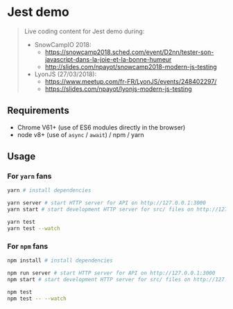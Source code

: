 # Jest demo

> Live coding content for Jest demo during:
> - SnowCampIO 2018:
>   - https://snowcamp2018.sched.com/event/D2nn/tester-son-javascript-dans-la-joie-et-la-bonne-humeur
>   - http://slides.com/npayot/snowcamp2018-modern-js-testing
> - LyonJS (27/03/2018):
>   - https://www.meetup.com/fr-FR/LyonJS/events/248402297/
>   - https://slides.com/npayot/lyonjs-modern-js-testing

## Requirements

- Chrome V61+ (use of ES6 modules directly in the browser)
- node v8+ (use of `async` / `await`) / npm / yarn

## Usage

### For `yarn` fans

```bash
yarn # install dependencies
```

```bash
yarn server # start HTTP server for API on http://127.0.0.1:3000 
yarn start # start development HTTP server for src/ files on http://127.0.0.1:8080
```

```bash
yarn test
yarn test --watch
```

### For `npm` fans

```bash
npm install # install dependencies
```

```bash
npm run server # start HTTP server for API on http://127.0.0.1:3000 
npm start # start development HTTP server for src/ files on http://127.0.0.1:8080
```

```bash
npm test
npm test -- --watch
```
